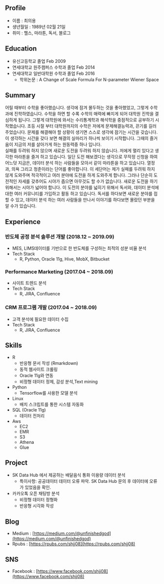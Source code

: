 ﻿Profile
---
 - 이름 : 최의용
 - 생년월일 : 1989년 02월 21일
 - 취미 : 헬스, 마라톤, 독서, 블로그

Education
---
 - 유신고등학교 졸업 Feb 2009
 - 연세대학교 원주캠퍼스 수학과 졸업 Feb 2014
 - 연세대학교 일반대학원 수학과 졸업 Feb 2016
	-   학위논문 : A Change of Scale Formula For N-parameter Wiener Space


Summary
---
어릴 때부터 수학을 좋아했습니다. 생각에 잠겨 몰두하는 것을 좋아했었고, 그렇게 수학과에 진학하였습니다. 수학을 하면 할 수록 수학의 매력에 빠지게 되어 대학원 진학을 결심하게 됩니다. 그렇게 대학원에 와서는 수리통계학과 해석학을 중점적으로 공부하기 시작했습니다. 초등 시절 부터 대학원까지의 수학은 저에게 문제해결능력과, 끈기를 길러 주었습니다. 문제를 해결해야 할 상황이 생기면 스스로 생각에 잠기는 시간을 갖습니다. 이 생각하는 시간을 갖다 보면 해결의 실마리가 하나씩 보이기 시작합니다. 그때의 즐거움이 지금의 저를 살아가게 하는 원동력중 하나 입니다.  
실패를 두려워 하지 않으며 새로운 도전을 두려워 하지 않습니다. 저에게 멀리 있다고 생각한 마라톤을 즐겨 하고 있습니다. 일단 도전 해보겠다는 생각으로 무작정 신청을 하여 어느덧 지금은, 데이터 분석 하는 사람들을 모아서 같이 마라톤을 하고 있습니다. 열정과, 의욕 그리고 청춘이라는 단어를 좋아합니다. 이 세단어는 제가 실패를 두려워 하지 않게 도와주며 적극적이고 여러 분야에 도전을 하게 도와주게 합니다. 그러나 단순히 도전적인 자세를 갖추어도 시야가 좁으면 아무것도 할 수가 없습니다. 새로운 도전을 하기 위해서는 시야가 넓어야 합니다. 이 도전의 분야를 넓히기 위해서 독서와, 데이터 분석에 대한 여러 커뮤니티를 가입하고 활동 하고 있습니다. 독서를 하다보면 새로운 분야를 접할 수 있고, 데이터 분석 하는 여러 사람들을 만나서 이야기를 하다보면 몰랐던 부분을 알 수가 있습니다.


Experience
---
### 반도체 공정 분석 솔루션 개발 (2018.12 ~ 2019.09)
 - MES, LIMS데이터를 기반으로 한 반도체를 구성하는 최적의 성분 비율 분석
 - Tech Stack
	 - R, Python, Oracle 11g, Hive, MobX, Bitbucket

### Performance Marketing (2017.04 ~ 2018.09)
 - 사이트 트렌드 분석
 - Tech Stack
	 - R, JIRA, Confluence

### CRM 프로그램 개발 (2017.04 ~ 2018.09)
 - 고객 분석에 필요한 데이터 수집
 - Tech Stack
	 - R, JIRA, Confluence
 
Skills
---
- R
	- 반응형 문서 작성 (Rmarkdown)
	- 동적 웹사이트 크롤링
	- Oracle 11g와 연동
	- 비정형 데이터 정제, 감성 분석,Text mining 
- Python
	- Tensorflow를 사용한 모델 분석 
- Linux
	- 배치 스크립트를 통한 시스템 자동화
- SQL (Oracle 11g)
	- 데이터 전처리
- Aws
	- EC2
	- EMR
	- S3
	- Athena
	- Glue


Project
---
-  SK Data Hub 에서 제공하는 배달음식 통화 이용량 데이터 분석
	- 특이사항: 공공데이터 데이터 오류 파악. SK Data Hub 문의 후 데이터에 오류가 있었음을 확인. 
- 카카오톡 오픈 채팅방 분석
	- 비정형 데이터 정형화
	- 반응형 시각화 작성
    
  

Blog
---
-  Medium : [https://medium.com/@unfinishedgod](https://medium.com/@unfinishedgod)
-  Rpubs : [https://rpubs.com/shjj08](https://rpubs.com/shjj08)

SNS
---
- Facebook : [https://www.facebook.com/shjj08](https://www.facebook.com/shjj08)

